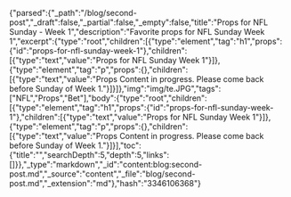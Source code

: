 {"parsed":{"_path":"/blog/second-post","_draft":false,"_partial":false,"_empty":false,"title":"Props for NFL Sunday - Week 1","description":"Favorite props for NFL Sunday Week 1","excerpt":{"type":"root","children":[{"type":"element","tag":"h1","props":{"id":"props-for-nfl-sunday-week-1"},"children":[{"type":"text","value":"Props for NFL Sunday Week 1"}]},{"type":"element","tag":"p","props":{},"children":[{"type":"text","value":"Props Content in progress. Please come back before Sunday of Week 1."}]}]},"img":"img/te.JPG","tags":["NFL","Props","Bet"],"body":{"type":"root","children":[{"type":"element","tag":"h1","props":{"id":"props-for-nfl-sunday-week-1"},"children":[{"type":"text","value":"Props for NFL Sunday Week 1"}]},{"type":"element","tag":"p","props":{},"children":[{"type":"text","value":"Props Content in progress. Please come back before Sunday of Week 1."}]}],"toc":{"title":"","searchDepth":5,"depth":5,"links":[]}},"_type":"markdown","_id":"content:blog:second-post.md","_source":"content","_file":"blog/second-post.md","_extension":"md"},"hash":"3346106368"}